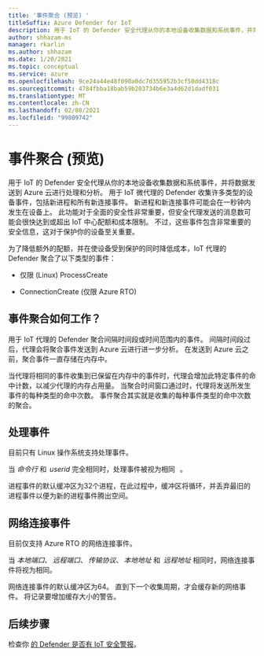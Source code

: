 ```yaml
---
title: '事件聚合 (预览) '
titleSuffix: Azure Defender for IoT
description: 用于 IoT 的 Defender 安全代理从你的本地设备收集数据和系统事件，并将数据发送到 Azure 云进行处理和分析。
author: shhazam-ms
manager: rkarlin
ms.author: shhazam
ms.date: 1/20/2021
ms.topic: conceptual
ms.service: azure
ms.openlocfilehash: 9ce24a44e48f090a0dc7d355952b3cf50dd4318c
ms.sourcegitcommit: 4784fbba18bab59b203734b6e3a4d62d1dadf031
ms.translationtype: MT
ms.contentlocale: zh-CN
ms.lasthandoff: 02/08/2021
ms.locfileid: "99809742"
---
```

# <a name="event-aggregation-preview"></a>事件聚合 (预览) 

用于 IoT 的 Defender 安全代理从你的本地设备收集数据和系统事件，并将数据发送到 Azure 云进行处理和分析。 用于 IoT 微代理的 Defender 收集许多类型的设备事件，包括新进程和所有新连接事件。 新进程和新连接事件可能会在一秒钟内发生在设备上。 此功能对于全面的安全性非常重要，但安全代理发送的消息数可能会很快达到或超出 IoT 中心配额和成本限制。 不过，这些事件包含非常重要的安全信息，这对于保护你的设备至关重要。 

为了降低额外的配额，并在使设备受到保护的同时降低成本，IoT 代理的 Defender 聚合了以下类型的事件： 

- 仅限 (Linux) ProcessCreate 

- ConnectionCreate (仅限 Azure RTO)  

## <a name="how-does-event-aggregation-work"></a>事件聚合如何工作？ 

用于 IoT 代理的 Defender 聚合间隔时间段或时间范围内的事件。 间隔时间段过后，代理会将聚合事件发送到 Azure 云进行进一步分析。 在发送到 Azure 云之前，聚合事件一直存储在内存中。 

当代理将相同的事件收集到已保留在内存中的事件时，代理会增加此特定事件的命中计数，以减少代理的内存占用量。 当聚合时间窗口通过时，代理将发送所发生事件的每种类型的命中次数。 事件聚合其实就是收集的每种事件类型的命中次数的聚合。 

## <a name="process-events"></a>处理事件 

目前只有 Linux 操作系统支持处理事件。 

当 *命令行* 和  *userid* 完全相同时，处理事件被视为相同   。 

进程事件的默认缓冲区为32个进程，在此过程中，缓冲区将循环，并丢弃最旧的进程事件以便为新的进程事件腾出空间。  

## <a name="network-connection-events"></a>网络连接事件 

目前仅支持 Azure RTO 的网络连接事件。 

当 *本地端口*、 *远程端口*、 *传输协议*、 *本地地址* 和  *远程地址* 相同时，网络连接事件将视为相同。 

网络连接事件的默认缓冲区为64。 直到下一个收集周期，才会缓存新的网络事件。 将记录要增加缓存大小的警告。

## <a name="next-steps"></a>后续步骤

检查你 [的 Defender 是否有 IoT 安全警报](concept-security-alerts.md)。
